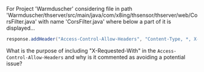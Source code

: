 For Project 'Warmduscher' considering file in path 'Warmduscher/thserver/src/main/java/com/x8ing/thsensor/thserver/web/CorsFilter.java' with name 'CorsFilter.java' where below a part of it is displayed... 

```java
response.addHeader("Access-Control-Allow-Headers", "Content-Type, *, X-Requested-With"); // X-Requested-With avoid not allowed
```

What is the purpose of including "X-Requested-With" in the `Access-Control-Allow-Headers` and why is it commented as avoiding a potential issue?